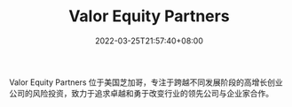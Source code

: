 ﻿---
weight: 
title: "Valor Equity Partners"
description: "Valor Equity Partners 位于美国芝加哥，专注于跨越不同发展阶段的高增长创业公司的风险投资，致力于追求卓越和勇于改变行业的领先公司与企业家合作"
date: 2022-03-25T21:57:40+08:00
lastmod: 2022-03-25T16:45:40+08:00
draft: false
authors: ["Metabd"]
featuredImage: "valor-equity-partners.png"
link: ""
tags: ["投资机构","Valor Equity Partners"]
categories: ["navigation"]
navigation: ["投资机构"]
lightgallery: true
toc: true
pinned: false
recommend: false
recommend1: false
---
Valor Equity Partners 位于美国芝加哥，专注于跨越不同发展阶段的高增长创业公司的风险投资，致力于追求卓越和勇于改变行业的领先公司与企业家合作。
